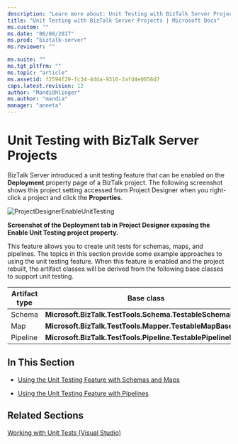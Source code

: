 ```yaml
---
description: "Learn more about: Unit Testing with BizTalk Server Projects"
title: "Unit Testing with BizTalk Server Projects | Microsoft Docs"
ms.custom: ""
ms.date: "06/08/2017"
ms.prod: "biztalk-server"
ms.reviewer: ""

ms.suite: ""
ms.tgt_pltfrm: ""
ms.topic: "article"
ms.assetid: f2594f29-fc34-4dda-9316-2afd4e0056d7
caps.latest.revision: 12
author: "MandiOhlinger"
ms.author: "mandia"
manager: "anneta"
---
```

# Unit Testing with BizTalk Server Projects
BizTalk Server introduced a unit testing feature that can be enabled on the **Deployment** property page of a BizTalk project. The following screenshot shows this project setting accessed from Project Designer when you right-click a project and click the **Properties**.

 ![](../core/media/projectdesignerenableunittesting.gif "ProjectDesignerEnableUnitTesting")

 **Screenshot of the Deployment tab in Project Designer exposing the Enable Unit Testing project property.**

 This feature allows you to create unit tests for schemas, maps, and pipelines. The topics in this section provide some example approaches to using the unit testing feature. When this feature is enabled and the project rebuilt, the artifact classes will be derived from the following base classes to support unit testing.

|Artifact type|Base class|
|-------------------|----------------|
|Schema|**Microsoft.BizTalk.TestTools.Schema.TestableSchemaBase**|
|Map|**Microsoft.BizTalk.TestTools.Mapper.TestableMapBase**|
|Pipeline|**Microsoft.BizTalk.TestTools.Pipeline.TestablePipelineBase**|

## In This Section

-   [Using the Unit Testing Feature with Schemas and Maps](../core/using-the-unit-testing-feature-with-schemas-and-maps.md)

-   [Using the Unit Testing Feature with Pipelines](../core/using-the-unit-testing-feature-with-pipelines.md)

## Related Sections
 [Working with Unit Tests (Visual Studio)](https://go.microsoft.com/fwlink/?LinkId=128890)
